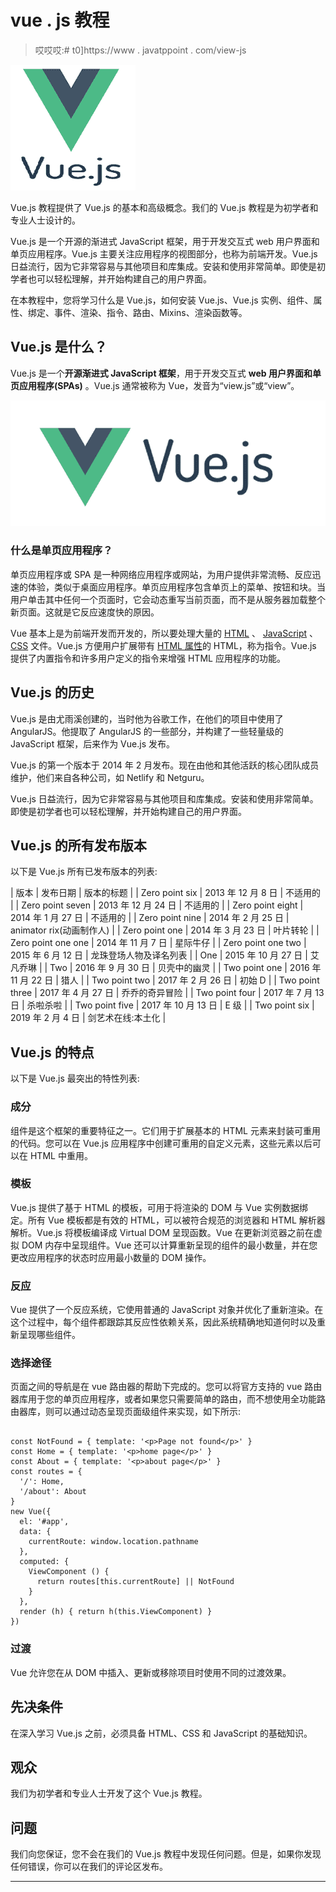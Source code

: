 # vue . js 教程

> 哎哎哎:# t0]https://www . javatppoint . com/view-js

![Vue.js Tutorial](img/68dceb094ea324d00e20867c3386f0d9.png)

Vue.js 教程提供了 Vue.js 的基本和高级概念。我们的 Vue.js 教程是为初学者和专业人士设计的。

Vue.js 是一个开源的渐进式 JavaScript 框架，用于开发交互式 web 用户界面和单页应用程序。Vue.js 主要关注应用程序的视图部分，也称为前端开发。Vue.js 日益流行，因为它非常容易与其他项目和库集成。安装和使用非常简单。即使是初学者也可以轻松理解，并开始构建自己的用户界面。

在本教程中，您将学习什么是 Vue.js，如何安装 Vue.js、Vue.js 实例、组件、属性、绑定、事件、渲染、指令、路由、Mixins、渲染函数等。

## Vue.js 是什么？

Vue.js 是一个**开源渐进式 JavaScript 框架**，用于开发交互式 **web 用户界面和单页应用程序(SPAs)** 。Vue.js 通常被称为 Vue，发音为“view.js”或“view”。

![Vue.js Tutorial](img/b897760afff1698370f3d40dc22c4cb8.png)

### 什么是单页应用程序？

单页应用程序或 SPA 是一种网络应用程序或网站，为用户提供非常流畅、反应迅速的体验，类似于桌面应用程序。单页应用程序包含单页上的菜单、按钮和块。当用户单击其中任何一个页面时，它会动态重写当前页面，而不是从服务器加载整个新页面。这就是它反应速度快的原因。

Vue 基本上是为前端开发而开发的，所以要处理大量的 [HTML](https://www.javatpoint.com/html-tutorial) 、 [JavaScript](https://www.javatpoint.com/javascript-tutorial) 、 [CSS](https://www.javatpoint.com/css-tutorial) 文件。Vue.js 方便用户扩展带有 [HTML 属性](https://www.javatpoint.com/html-attributes)的 HTML，称为指令。Vue.js 提供了内置指令和许多用户定义的指令来增强 HTML 应用程序的功能。

## Vue.js 的历史

Vue.js 是由尤雨溪创建的，当时他为谷歌工作，在他们的项目中使用了 AngularJS。他提取了 AngularJS 的一些部分，并构建了一些轻量级的 JavaScript 框架，后来作为 Vue.js 发布。

Vue.js 的第一个版本于 2014 年 2 月发布。现在由他和其他活跃的核心团队成员维护，他们来自各种公司，如 Netlify 和 Netguru。

Vue.js 日益流行，因为它非常容易与其他项目和库集成。安装和使用非常简单。即使是初学者也可以轻松理解，并开始构建自己的用户界面。

## Vue.js 的所有发布版本

以下是 Vue.js 所有已发布版本的列表:

| 版本 | 发布日期 | 版本的标题 |
| Zero point six | 2013 年 12 月 8 日 | 不适用的 |
| Zero point seven | 2013 年 12 月 24 日 | 不适用的 |
| Zero point eight | 2014 年 1 月 27 日 | 不适用的 |
| Zero point nine | 2014 年 2 月 25 日 | animator rix(动画制作人) |
| Zero point one | 2014 年 3 月 23 日 | 叶片转轮 |
| Zero point one one | 2014 年 11 月 7 日 | 星际牛仔 |
| Zero point one two | 2015 年 6 月 12 日 | 龙珠登场人物及译名列表 |
| One | 2015 年 10 月 27 日 | 艾凡乔琳 |
| Two | 2016 年 9 月 30 日 | 贝壳中的幽灵 |
| Two point one | 2016 年 11 月 22 日 | 猎人 |
| Two point two | 2017 年 2 月 26 日 | 初始 D |
| Two point three | 2017 年 4 月 27 日 | 乔乔的奇异冒险 |
| Two point four | 2017 年 7 月 13 日 | 杀啦杀啦 |
| Two point five | 2017 年 10 月 13 日 | E 级 |
| Two point six | 2019 年 2 月 4 日 | 剑艺术在线:本土化 |

## Vue.js 的特点

以下是 Vue.js 最突出的特性列表:

### 成分

组件是这个框架的重要特征之一。它们用于扩展基本的 HTML 元素来封装可重用的代码。您可以在 Vue.js 应用程序中创建可重用的自定义元素，这些元素以后可以在 HTML 中重用。

### 模板

Vue.js 提供了基于 HTML 的模板，可用于将渲染的 DOM 与 Vue 实例数据绑定。所有 Vue 模板都是有效的 HTML，可以被符合规范的浏览器和 HTML 解析器解析。Vue.js 将模板编译成 Virtual DOM 呈现函数。Vue 在更新浏览器之前在虚拟 DOM 内存中呈现组件。Vue 还可以计算重新呈现的组件的最小数量，并在您更改应用程序的状态时应用最小数量的 DOM 操作。

### 反应

Vue 提供了一个反应系统，它使用普通的 JavaScript 对象并优化了重新渲染。在这个过程中，每个组件都跟踪其反应性依赖关系，因此系统精确地知道何时以及重新呈现哪些组件。

### 选择途径

页面之间的导航是在 vue 路由器的帮助下完成的。您可以将官方支持的 vue 路由器库用于您的单页应用程序，或者如果您只需要简单的路由，而不想使用全功能路由器库，则可以通过动态呈现页面级组件来实现，如下所示:

```

const NotFound = { template: '<p>Page not found</p>' }
const Home = { template: '<p>home page</p>' }
const About = { template: '<p>about page</p>' }
const routes = {
  '/': Home,
  '/about': About
}
new Vue({
  el: '#app',
  data: {
    currentRoute: window.location.pathname
  },
  computed: {
    ViewComponent () {
      return routes[this.currentRoute] || NotFound
    }
  },
  render (h) { return h(this.ViewComponent) }
})

```

### 过渡

Vue 允许您在从 DOM 中插入、更新或移除项目时使用不同的过渡效果。

## 先决条件

在深入学习 Vue.js 之前，必须具备 HTML、CSS 和 JavaScript 的基础知识。

## 观众

我们为初学者和专业人士开发了这个 Vue.js 教程。

## 问题

我们向您保证，您不会在我们的 Vue.js 教程中发现任何问题。但是，如果你发现任何错误，你可以在我们的评论区发布。

* * *